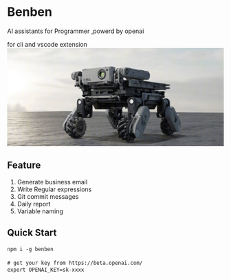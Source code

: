 # Benben
AI assistants for Programmer ,powerd by openai

for cli and vscode extension
<img src="./benben.png" />
## Feature
1. Generate business email
2. Write Regular expressions
3. Git commit messages
4. Daily report
5. Variable naming


## Quick Start

```
npm i -g benben

# get your key from https://beta.openai.com/
export OPENAI_KEY=sk-xxxx 
```
